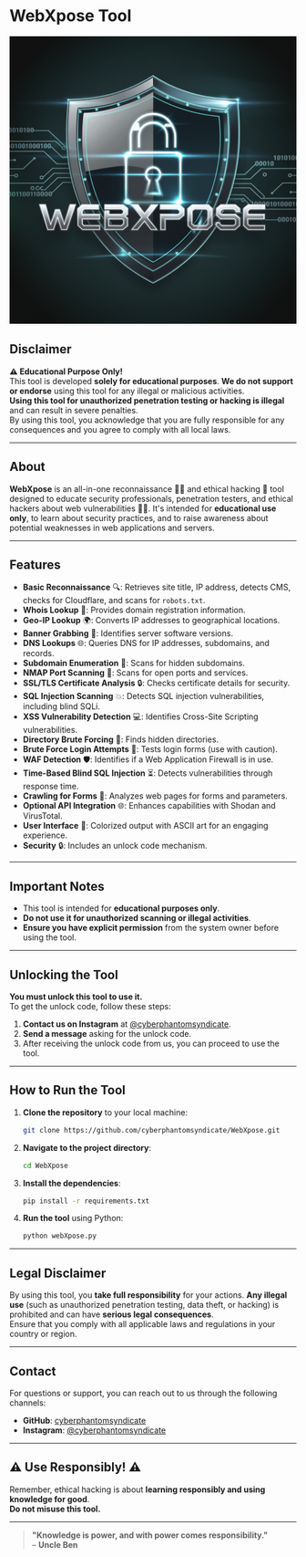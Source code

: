 # **WebXpose Tool**  
![WebXpose Banner](IMG_7920.webp)  

## **Disclaimer**  
**⚠️ Educational Purpose Only!**  
This tool is developed **solely for educational purposes**. **We do not support or endorse** using this tool for any illegal or malicious activities.  
**Using this tool for unauthorized penetration testing or hacking is illegal** and can result in severe penalties.  
By using this tool, you acknowledge that you are fully responsible for any consequences and you agree to comply with all local laws.

---

## **About**  
**WebXpose** is an all-in-one reconnaissance 🕵️‍♂️ and ethical hacking 🔐 tool designed to educate security professionals, penetration testers, and ethical hackers about web vulnerabilities 🧑‍💻. It's intended for **educational use only**, to learn about security practices, and to raise awareness about potential weaknesses in web applications and servers.

---

## **Features**  
- **Basic Reconnaissance** 🔍: Retrieves site title, IP address, detects CMS, checks for Cloudflare, and scans for `robots.txt`.
- **Whois Lookup** 📇: Provides domain registration information.
- **Geo-IP Lookup** 🌍: Converts IP addresses to geographical locations.
- **Banner Grabbing** 📡: Identifies server software versions.
- **DNS Lookups** 🌐: Queries DNS for IP addresses, subdomains, and records.
- **Subdomain Enumeration** 🧩: Scans for hidden subdomains.
- **NMAP Port Scanning** 🔌: Scans for open ports and services.
- **SSL/TLS Certificate Analysis** 🔒: Checks certificate details for security.
- **SQL Injection Scanning** 💥: Detects SQL injection vulnerabilities, including blind SQLi.
- **XSS Vulnerability Detection** 💻: Identifies Cross-Site Scripting vulnerabilities.
- **Directory Brute Forcing** 📁: Finds hidden directories.
- **Brute Force Login Attempts** 🔑: Tests login forms (use with caution).
- **WAF Detection** 🛡️: Identifies if a Web Application Firewall is in use.
- **Time-Based Blind SQL Injection** ⏳: Detects vulnerabilities through response time.
- **Crawling for Forms** 📝: Analyzes web pages for forms and parameters.
- **Optional API Integration** 🌐: Enhances capabilities with Shodan and VirusTotal.
- **User Interface** 🎨: Colorized output with ASCII art for an engaging experience.
- **Security** 🔒: Includes an unlock code mechanism.

---

## **Important Notes**  
- This tool is intended for **educational purposes only**.  
- **Do not use it for unauthorized scanning or illegal activities**.  
- **Ensure you have explicit permission** from the system owner before using the tool.

---

## **Unlocking the Tool**  
**You must unlock this tool to use it.**  
To get the unlock code, follow these steps:

1. **Contact us on Instagram** at [@cyberphantomsyndicate](https://instagram.com/cyberphantomsyndicate).
2. **Send a message** asking for the unlock code.
3. After receiving the unlock code from us, you can proceed to use the tool.

---

## **How to Run the Tool**  
1. **Clone the repository** to your local machine:

    ```bash
    git clone https://github.com/cyberphantomsyndicate/WebXpose.git
    ```

2. **Navigate to the project directory**:

    ```bash
    cd WebXpose
    ```

3. **Install the dependencies**:

    ```bash
    pip install -r requirements.txt
    ```

4. **Run the tool** using Python:

    ```bash
    python webXpose.py
    ```

---

## **Legal Disclaimer**  
By using this tool, you **take full responsibility** for your actions. **Any illegal use** (such as unauthorized penetration testing, data theft, or hacking) is prohibited and can have **serious legal consequences**.  
Ensure that you comply with all applicable laws and regulations in your country or region.

---

## **Contact**  
For questions or support, you can reach out to us through the following channels:

- **GitHub**: [cyberphantomsyndicate](https://github.com/cyberphantomsyndicate)
- **Instagram**: [@cyberphantomsyndicate](https://instagram.com/cyberphantomsyndicate)

---

## **⚠️ Use Responsibly! ⚠️**  
Remember, ethical hacking is about **learning responsibly and using knowledge for good**.  
**Do not misuse this tool.**

---

> **"Knowledge is power, and with power comes responsibility."**  
– **Uncle Ben**
